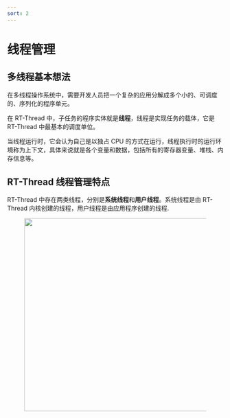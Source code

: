 ```yaml
---
sort: 2
---
```

# 线程管理


## 多线程基本想法

在多线程操作系统中，需要开发人员把一个复杂的应用分解成多个小的、可调度的、序列化的程序单元。

在 RT-Thread 中，子任务的程序实体就是**线程**，线程是实现任务的载体，它是 RT-Thread 中最基本的调度单位。

当线程运行时，它会认为自己是以独占 CPU 的方式在运行，线程执行时的运行环境称为上下文，具体来说就是各个变量和数据，包括所有的寄存器变量、堆栈、内存信息等。


## RT-Thread 线程管理特点

RT-Thread 中存在两类线程，分别是**系统线程**和**用户线程**。系统线程是由 RT-Thread 内核创建的线程，用户线程是由应用程序创建的线程.

<figure>
    <img src="https://www.rt-thread.org/document/site/rt-thread-version/rt-thread-standard/programming-manual/thread/figures/04Object_container.png" width=450 />
</figure>






